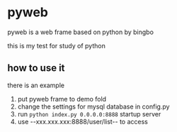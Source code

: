 # pyweb

pyweb is a web frame based on python by bingbo

this is my test for study of python

## how to use it

there is an example

1. put pyweb frame to demo fold
2. change the settings for mysql database in config.py
3. run `python index.py 0.0.0.0:8888` startup server
4. use --xxx.xxx.xxx:8888/user/list-- to access
